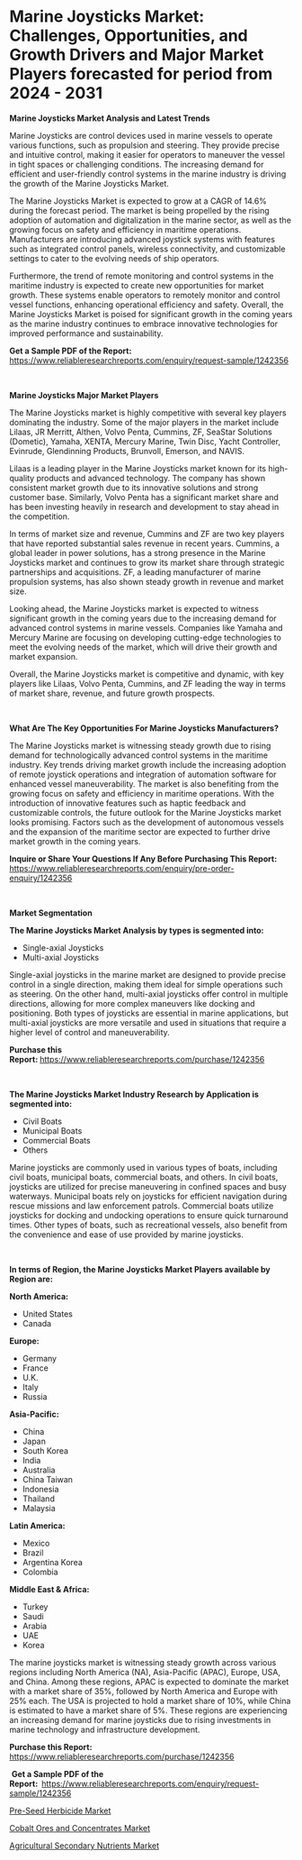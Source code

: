 <p><h1>Marine Joysticks Market: Challenges, Opportunities, and Growth Drivers and Major Market Players forecasted for period from 2024 - 2031</h1></p><p><strong>Marine Joysticks Market Analysis and Latest Trends</strong></p>
<p><p>Marine Joysticks are control devices used in marine vessels to operate various functions, such as propulsion and steering. They provide precise and intuitive control, making it easier for operators to maneuver the vessel in tight spaces or challenging conditions. The increasing demand for efficient and user-friendly control systems in the marine industry is driving the growth of the Marine Joysticks Market.</p><p>The Marine Joysticks Market is expected to grow at a CAGR of 14.6% during the forecast period. The market is being propelled by the rising adoption of automation and digitalization in the marine sector, as well as the growing focus on safety and efficiency in maritime operations. Manufacturers are introducing advanced joystick systems with features such as integrated control panels, wireless connectivity, and customizable settings to cater to the evolving needs of ship operators.</p><p>Furthermore, the trend of remote monitoring and control systems in the maritime industry is expected to create new opportunities for market growth. These systems enable operators to remotely monitor and control vessel functions, enhancing operational efficiency and safety. Overall, the Marine Joysticks Market is poised for significant growth in the coming years as the marine industry continues to embrace innovative technologies for improved performance and sustainability.</p></p>
<p><strong>Get a Sample PDF of the Report:&nbsp;</strong> <a href="https://www.reliableresearchreports.com/enquiry/request-sample/1242356">https://www.reliableresearchreports.com/enquiry/request-sample/1242356</a></p>
<p>&nbsp;</p>
<p><strong>Marine Joysticks Major Market Players</strong></p>
<p><p>The Marine Joysticks market is highly competitive with several key players dominating the industry. Some of the major players in the market include Lilaas, JR Merritt, Althen, Volvo Penta, Cummins, ZF, SeaStar Solutions (Dometic), Yamaha, XENTA, Mercury Marine, Twin Disc, Yacht Controller, Evinrude, Glendinning Products, Brunvoll, Emerson, and NAVIS.</p><p>Lilaas is a leading player in the Marine Joysticks market known for its high-quality products and advanced technology. The company has shown consistent market growth due to its innovative solutions and strong customer base. Similarly, Volvo Penta has a significant market share and has been investing heavily in research and development to stay ahead in the competition.</p><p>In terms of market size and revenue, Cummins and ZF are two key players that have reported substantial sales revenue in recent years. Cummins, a global leader in power solutions, has a strong presence in the Marine Joysticks market and continues to grow its market share through strategic partnerships and acquisitions. ZF, a leading manufacturer of marine propulsion systems, has also shown steady growth in revenue and market size.</p><p>Looking ahead, the Marine Joysticks market is expected to witness significant growth in the coming years due to the increasing demand for advanced control systems in marine vessels. Companies like Yamaha and Mercury Marine are focusing on developing cutting-edge technologies to meet the evolving needs of the market, which will drive their growth and market expansion.</p><p>Overall, the Marine Joysticks market is competitive and dynamic, with key players like Lilaas, Volvo Penta, Cummins, and ZF leading the way in terms of market share, revenue, and future growth prospects.</p></p>
<p>&nbsp;</p>
<p><strong>What Are The Key Opportunities For Marine Joysticks Manufacturers?</strong></p>
<p><p>The Marine Joysticks market is witnessing steady growth due to rising demand for technologically advanced control systems in the maritime industry. Key trends driving market growth include the increasing adoption of remote joystick operations and integration of automation software for enhanced vessel maneuverability. The market is also benefiting from the growing focus on safety and efficiency in maritime operations. With the introduction of innovative features such as haptic feedback and customizable controls, the future outlook for the Marine Joysticks market looks promising. Factors such as the development of autonomous vessels and the expansion of the maritime sector are expected to further drive market growth in the coming years.</p></p>
<p><strong>Inquire or Share Your Questions If Any Before Purchasing This Report:</strong> <a href="https://www.reliableresearchreports.com/enquiry/pre-order-enquiry/1242356">https://www.reliableresearchreports.com/enquiry/pre-order-enquiry/1242356</a></p>
<p>&nbsp;</p>
<p><strong>Market Segmentation</strong></p>
<p><strong>The Marine Joysticks Market Analysis by types is segmented into:</strong></p>
<p><ul><li>Single-axial Joysticks</li><li>Multi-axial Joysticks</li></ul></p>
<p><p>Single-axial joysticks in the marine market are designed to provide precise control in a single direction, making them ideal for simple operations such as steering. On the other hand, multi-axial joysticks offer control in multiple directions, allowing for more complex maneuvers like docking and positioning. Both types of joysticks are essential in marine applications, but multi-axial joysticks are more versatile and used in situations that require a higher level of control and maneuverability.</p></p>
<p><strong>Purchase this Report:&nbsp;</strong><a href="https://www.reliableresearchreports.com/purchase/1242356">https://www.reliableresearchreports.com/purchase/1242356</a></p>
<p>&nbsp;</p>
<p><strong>The Marine Joysticks Market Industry Research by Application is segmented into:</strong></p>
<p><ul><li>Civil Boats</li><li>Municipal Boats</li><li>Commercial Boats</li><li>Others</li></ul></p>
<p><p>Marine joysticks are commonly used in various types of boats, including civil boats, municipal boats, commercial boats, and others. In civil boats, joysticks are utilized for precise maneuvering in confined spaces and busy waterways. Municipal boats rely on joysticks for efficient navigation during rescue missions and law enforcement patrols. Commercial boats utilize joysticks for docking and undocking operations to ensure quick turnaround times. Other types of boats, such as recreational vessels, also benefit from the convenience and ease of use provided by marine joysticks.</p></p>
<p>&nbsp;</p>
<p><strong>In terms of Region, the Marine Joysticks Market Players available by Region are:</strong></p>
<p>
    <p> <strong> North America: </strong>
        <ul>
            <li>United States</li>
            <li>Canada</li>
        </ul>
        </p> 
    <p> <strong> Europe: </strong>
        <ul>
            <li>Germany</li>
            <li>France</li>
            <li>U.K.</li>
            <li>Italy</li>
            <li>Russia</li>
        </ul>
        </p> 
    <p> <strong> Asia-Pacific: </strong>
        <ul>
            <li>China</li>
            <li>Japan</li>
            <li>South Korea</li>
            <li>India</li>
            <li>Australia</li>
            <li>China Taiwan</li>
            <li>Indonesia</li>
            <li>Thailand</li>
            <li>Malaysia</li>
        </ul>
        </p> 
    <p> <strong> Latin America: </strong>
        <ul>
            <li>Mexico</li>
            <li>Brazil</li>
            <li>Argentina Korea</li>
            <li>Colombia</li>
        </ul>
        </p> 
    <p> <strong> Middle East & Africa: </strong>
        <ul>
            <li>Turkey</li>
            <li>Saudi</li>
            <li>Arabia</li>
            <li>UAE</li>
            <li>Korea</li>
        </ul>
    </p>
    </p>
<p><p>The marine joysticks market is witnessing steady growth across various regions including North America (NA), Asia-Pacific (APAC), Europe, USA, and China. Among these regions, APAC is expected to dominate the market with a market share of 35%, followed by North America and Europe with 25% each. The USA is projected to hold a market share of 10%, while China is estimated to have a market share of 5%. These regions are experiencing an increasing demand for marine joysticks due to rising investments in marine technology and infrastructure development.</p></p>
<p><strong>Purchase this Report: </strong><a href="https://www.reliableresearchreports.com/purchase/1242356">https://www.reliableresearchreports.com/purchase/1242356</a></p>
<p>&nbsp;<strong>Get a Sample PDF of the Report:&nbsp;&nbsp;</strong><a href="https://www.reliableresearchreports.com/enquiry/request-sample/1242356">https://www.reliableresearchreports.com/enquiry/request-sample/1242356</a></p>
<p><strong></strong></p>
<p><p><a href="https://view.publitas.com/reportprime-1/pre-seed-herbicide-market-size-evaluating-its-market-trends-growth-and-projections-2023-2030/">Pre-Seed Herbicide Market</a></p><p><a href="https://view.publitas.com/reportprime-1/cobalt-ores-and-concentrates-market-research-report-provides-critical-insights-that-can-help-shape-business-development-and-investment-strategies/">Cobalt Ores and Concentrates Market</a></p><p><a href="https://view.publitas.com/reportprime-1/agricultural-secondary-nutrients-market-a-comprehensive-report-of-its-market-share-growth-trends-2023-2030/">Agricultural Secondary Nutrients Market</a></p></p>